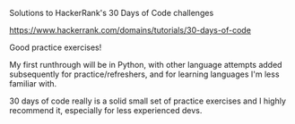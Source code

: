 Solutions to HackerRank's 30 Days of Code challenges

https://www.hackerrank.com/domains/tutorials/30-days-of-code

Good practice exercises!

My first runthrough will be in Python, with other language attempts added subsequently for practice/refreshers, and for learning languages I'm less familiar with.

30 days of code really is a solid small set of practice exercises and I highly recommend it, especially for less experienced devs.
